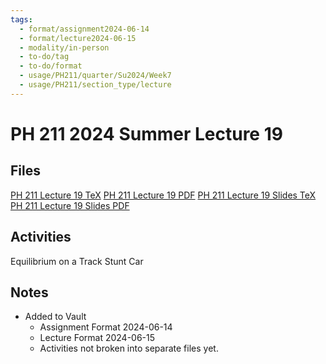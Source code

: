 ```yaml
---
tags:
  - format/assignment2024-06-14
  - format/lecture2024-06-15
  - modality/in-person
  - to-do/tag
  - to-do/format
  - usage/PH211/quarter/Su2024/Week7
  - usage/PH211/section_type/lecture
---
```

# PH 211 2024 Summer Lecture 19
## Files
[PH 211 Lecture 19 TeX](PH_211_Lecture_19.tex)
[PH 211 Lecture 19 PDF](PH_211_Lecture_19.pdf)
[PH 211 Lecture 19 Slides TeX](PH_211_Lecture_19_Slides.tex)
[PH 211 Lecture 19 Slides PDF](PH_211_Lecture_19_Slides.pdf)
## Activities
Equilibrium on a Track
Stunt Car
## Notes
* Added to Vault
	* Assignment Format 2024-06-14
	* Lecture Format 2024-06-15
	* Activities not broken into separate files yet.